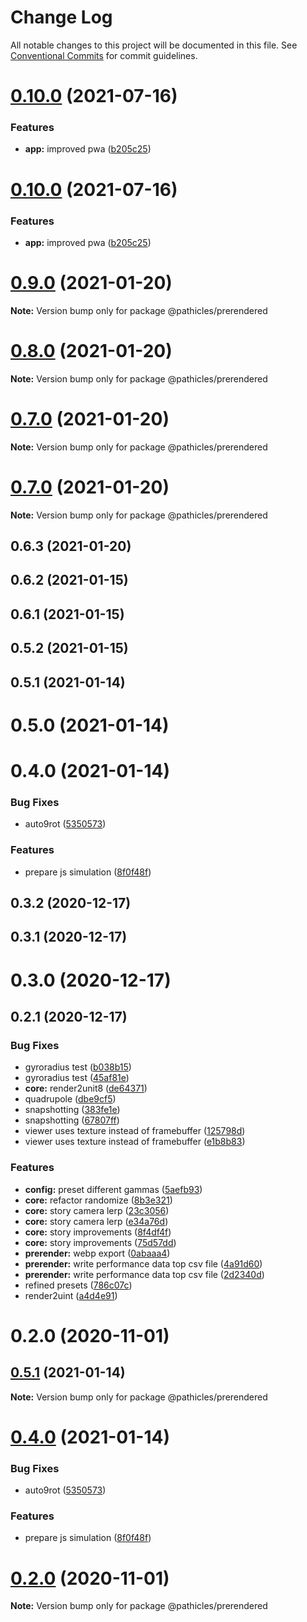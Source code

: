 # Change Log

All notable changes to this project will be documented in this file.
See [Conventional Commits](https://conventionalcommits.org) for commit guidelines.

# [0.10.0](https://github.com/pathicles/pathicles/compare/@pathicles/prerendered@0.9.0...@pathicles/prerendered@0.10.0) (2021-07-16)


### Features

* **app:** improved pwa ([b205c25](https://github.com/pathicles/pathicles/commit/b205c258376aad006b97c241e26b6aebba980610))





# [0.10.0](https://github.com/pathicles/pathicles/compare/@pathicles/prerendered@0.9.0...@pathicles/prerendered@0.10.0) (2021-07-16)


### Features

* **app:** improved pwa ([b205c25](https://github.com/pathicles/pathicles/commit/b205c258376aad006b97c241e26b6aebba980610))





# [0.9.0](https://github.com/pathicles/pathicles/compare/@pathicles/prerendered@0.8.0...@pathicles/prerendered@0.9.0) (2021-01-20)

**Note:** Version bump only for package @pathicles/prerendered





# [0.8.0](https://github.com/pathicles/pathicles/compare/@pathicles/prerendered@0.7.0...@pathicles/prerendered@0.8.0) (2021-01-20)

**Note:** Version bump only for package @pathicles/prerendered





# [0.7.0](https://github.com/pathicles/pathicles/compare/@pathicles/prerendered@0.7.0...@pathicles/prerendered@0.7.0) (2021-01-20)

**Note:** Version bump only for package @pathicles/prerendered





# [0.7.0](https://github.com/pathicles/pathicles/compare/@pathicles/prerendered@0.6.3...@pathicles/prerendered@0.7.0) (2021-01-20)

**Note:** Version bump only for package @pathicles/prerendered





## 0.6.3 (2021-01-20)



## 0.6.2 (2021-01-15)



## 0.6.1 (2021-01-15)



## 0.5.2 (2021-01-15)



## 0.5.1 (2021-01-14)



# 0.5.0 (2021-01-14)



# 0.4.0 (2021-01-14)


### Bug Fixes

* auto9rot ([5350573](https://github.com/pathicles/pathicles/commit/5350573ea322fcdf4b25997fffdc1be1e6bd24a7))


### Features

* prepare js simulation ([8f0f48f](https://github.com/pathicles/pathicles/commit/8f0f48f42d08059b1b1e1761f640c592281d37e5))



## 0.3.2 (2020-12-17)



## 0.3.1 (2020-12-17)



# 0.3.0 (2020-12-17)



## 0.2.1 (2020-12-17)


### Bug Fixes

* gyroradius test ([b038b15](https://github.com/pathicles/pathicles/commit/b038b15cf734907a3fcb2967d1d48ac7e46468c6))
* gyroradius test ([45af81e](https://github.com/pathicles/pathicles/commit/45af81e3a88e0d75858b795692d02b857d86bf2d))
* **core:** render2unit8 ([de64371](https://github.com/pathicles/pathicles/commit/de643718273f84b1ef91c7ecd4e05d85fe60d99e))
* quadrupole ([dbe9cf5](https://github.com/pathicles/pathicles/commit/dbe9cf552d4a4f3fbdda204f17f8ad2b524e9c51))
* snapshotting ([383fe1e](https://github.com/pathicles/pathicles/commit/383fe1e928c13d981f564aaa47313f8127999c89))
* snapshotting ([67807ff](https://github.com/pathicles/pathicles/commit/67807ff044946a16ba89fc2010c0215d9460edf4))
* viewer uses texture instead of framebuffer ([125798d](https://github.com/pathicles/pathicles/commit/125798d1c76e7236a2da9ad1bd607cf594a6a4ee))
* viewer uses texture instead of framebuffer ([e1b8b83](https://github.com/pathicles/pathicles/commit/e1b8b83e02b06bac264b838594f65a0f270bd96d))


### Features

* **config:** preset different gammas ([5aefb93](https://github.com/pathicles/pathicles/commit/5aefb93c7d30ab35efa074931d131ee4354961b2))
* **core:** refactor randomize ([8b3e321](https://github.com/pathicles/pathicles/commit/8b3e321360ed63a569a1d9162455df6fda8df6d6))
* **core:** story camera lerp ([23c3056](https://github.com/pathicles/pathicles/commit/23c3056215edc44eec283cb5ad6feed98f916659))
* **core:** story camera lerp ([e34a76d](https://github.com/pathicles/pathicles/commit/e34a76d56a13944fa06dcf0401889496683ec040))
* **core:** story improvements ([8f4df4f](https://github.com/pathicles/pathicles/commit/8f4df4f1865a30ab903f9a8df40cb5ea625f69a6))
* **core:** story improvements ([75d57dd](https://github.com/pathicles/pathicles/commit/75d57dd9ab9fb0f66dbee184a0024ba48cd520eb))
* **prerender:** webp export ([0abaaa4](https://github.com/pathicles/pathicles/commit/0abaaa47aba61fca6564b619fd7eb835de51448e))
* **prerender:** write performance data top csv file ([4a91d60](https://github.com/pathicles/pathicles/commit/4a91d602bdd6b81e8c05db8eb130fff05d26e892))
* **prerender:** write performance data top csv file ([2d2340d](https://github.com/pathicles/pathicles/commit/2d2340d103cd52091921a99d547b357323b3b538))
* refined presets ([786c07c](https://github.com/pathicles/pathicles/commit/786c07cc127227ffbde919e946ef493192eb6364))
* render2uint ([a4d4e91](https://github.com/pathicles/pathicles/commit/a4d4e9127319e06836df13efe661014caeccde90))



# 0.2.0 (2020-11-01)





## [0.5.1](https://github.com/pathicles/pathicles/compare/v0.5.0...v0.5.1) (2021-01-14)

**Note:** Version bump only for package @pathicles/prerendered





# [0.4.0](https://github.com/pathicles/pathicles/compare/v0.3.2...v0.4.0) (2021-01-14)


### Bug Fixes

* auto9rot ([5350573](https://github.com/pathicles/pathicles/commit/5350573ea322fcdf4b25997fffdc1be1e6bd24a7))


### Features

* prepare js simulation ([8f0f48f](https://github.com/pathicles/pathicles/commit/8f0f48f42d08059b1b1e1761f640c592281d37e5))





# [0.2.0](https://github.com/pathicles/pathicles/compare/v0.1.0...v0.2.0) (2020-11-01)

**Note:** Version bump only for package @pathicles/prerendered
